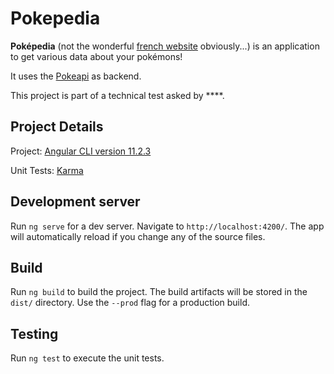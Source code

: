 # Pokepedia

**Poképedia** (not the wonderful [french website](https://pokepedia.fr) obviously...) is an application to get various data about your pokémons!

It uses the [Pokeapi](https://pokeapi.co/) as backend.

This project is part of a technical test asked by ****.

## Project Details

Project: [Angular CLI version 11.2.3](https://angular.io/)

Unit Tests: [Karma](https://karma-runner.github.io)

## Development server

Run `ng serve` for a dev server. Navigate to `http://localhost:4200/`. The app will automatically reload if you change any of the source files.

## Build

Run `ng build` to build the project. The build artifacts will be stored in the `dist/` directory. Use the `--prod` flag for a production build.

## Testing

Run `ng test` to execute the unit tests.
<!-- Run `ng e2e` to execute the end-to-end tests via [Protractor](http://www.protractortest.org/). -->
